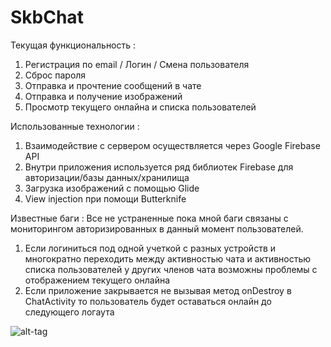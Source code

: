 # SkbChat
Текущая функциональность :
1) Регистрация по email / Логин / Смена пользователя
2) Сброс пароля
3) Отправка и прочтение сообщений в чате
4) Отправка и получение изображений
5) Просмотр текущего онлайна и списка пользователей

Использованные технологии :
1) Взаимодействие с сервером осуществляется через Google Firebase API
2) Внутри приложения используется ряд библиотек Firebase для авторизации/базы данных/хранилища
3) Загрузка изображений с помощью Glide
4) View injection при помощи Butterknife

Известные баги :
Все не устраненные пока мной баги связаны с мониторингом авторизированных в данный момент пользователей. 
1) Если логиниться под одной учеткой с разных устройств и многократно переходить между активностью чата и активностью списка пользователей у других членов чата возможны проблемы с отображением текущего онлайна
2) Если приложение закрывается не вызывая метод onDestroy в ChatActivity то пользователь будет оставаться онлайн до следующего логаута

![alt-tag](https://cloud.githubusercontent.com/assets/14185390/25105170/f1054c7e-23dc-11e7-96ed-6e28978cf97d.jpg)
